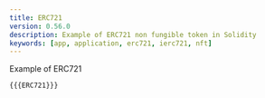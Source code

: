 ```yaml
---
title: ERC721
version: 0.56.0
description: Example of ERC721 non fungible token in Solidity
keywords: [app, application, erc721, ierc721, nft]
---
```


Example of ERC721

```solidity
{{{ERC721}}}
```
